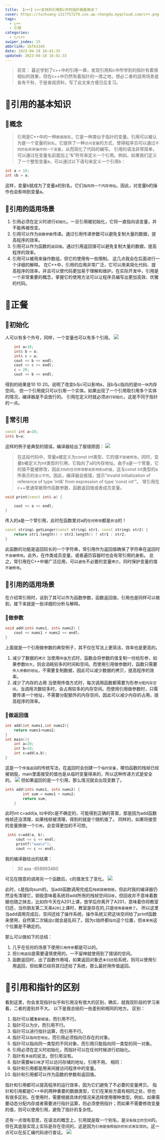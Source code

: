 ```yaml
---
title: 【c++】c++支持的引用和c中的指针孰胜孰劣？
cover: https://tuchuang-1317757279.cos.ap-chengdu.myqcloud.com/c++.png
tags:
  - c++
  - 引用
categories:
  - c/c++
swiper_index: 15
abbrlink: 1bf63345
date: 2023-04-18 16:41:33
updated: 2023-04-18 16:41:33
---
```


> 前言： 最近学到了c\++中的引用一章，发现引用和c中所学到的指针有着很相似的效果，但在c\++中仍然有着指针的一席之地，想必二者的适用场景是各有千秋，于是查阅资料，写了此文来方便日后复习。

# 🍐引用的基本知识
## 🍊概念
>引用是C++中的一种`数据类型`，它是一种类似于指针的变量。引用可以被认为是一个变量的`别名`，它提供了一种`访问变量`的方式，使得程序员可以通过`不同的名称来操作同一个变量`，从而简化了代码的编写。
引用的语法非常简单，可以通过在变量名前面加上“&”符号来定义一个引用。例如，如果我们定义了一个整型变量a，可以通过以下语句来定义一个引用b：

```c++
int a = 10;
int &b = a;
```

这样，变量b就成为了变量a的别名，它们`指向同一个内存地址`。因此，对变量b的操作也会影响到变量a。

## 🍅引用的适用场景

1. 引用必须在定义时进行`初始化`。一旦引用被初始化，它将一直指向该变量，并不能再被改变。
2. 引用可以作为`函数参数`传递。通过引用传递参数可以避免复制大量的数据，提高程序的效率。
3. 引用可以作为函数的`返回值`。通过引用返回值可以避免复制大量的数据，提高程序的效率。
4. 引用可以被用来操作数组，但它的使用有一些限制。
这几点我会在后面进行一个详细的解释。
在C++中，引用的应用非常广泛，它可以用来简化代码、提高程序的效率，并且可以使代码更加易于理解和维护。在实际开发中，引用是一个非常重要的概念，掌握它的使用方法可以让程序员编写出更加高效、优雅的代码。

# 🍑正餐
## 🥑初始化
人可以有多个外号，同样，一个变量也可以有多个引用。
<img src='https://tuchuang-1317757279.cos.ap-chengdu.myqcloud.com/%E5%BC%95%E7%94%A8-1.png'>
```c++
    int a=10;
    int& b = a;
	int& c = a;
	cout << b << endl;
	cout << c << endl;
	c = 20;
	cout << b << endl;
```
得到的结果是10 10 20。说明了改变b与c可以影响a，且b与c指向的是`同一块`内存空间。
但一个引用就只可以引用一个实体。如果出现了一个引用取引用多个实体的情况，编译器是不会放行的。
引用在定义时就必须`进行初始化`，这是不同于指针的一点。

## 🍍常引用
```c++
const int a=10;
int& b=a;
```
这样的例子是典型的错误。编译器给出了报错原因：
<img src='https://tuchuang-1317757279.cos.ap-chengdu.myqcloud.com/%E5%BC%95%E7%94%A8-2.png'>
> 在这段代码中，常量a被定义为const int类型，它的值`不能被修改`。同时，变量b被定义为int类型的引用，它指向了a的内存地址。由于a是一个常量，它的值不能被修改，因此`对b的任何修改都会影响到a的值`，这与const int类型的a所表示的`语义不符`。因此，编译器会报错，提示“invalid initialization of reference of type 'int&' from expression of type 'const int'”。
常引用在c++里通常被用作函数参数，函数返回值或者成员变量。
```c++
void print(const int& a) {

	cout << a << endl;
}
```
传入的a是一个常引用，此时在函数里对a的`任何修改`都是`非法`的！
```c++
const string& getLonger(const string& str1, const string& str2) {
    return str1.length() > str2.length() ? str1 : str2;
}
```
此函数的功能是返回较长的一个字符串，常引用作为返回值确保了字符串在返回时`不会被修改`。此外，在作类成员变量，或者遍历容器时也会有常引用的身影。
总之，常引用在C++中被广泛应用，可以`避免`不必要的变量`拷贝`，同时保护变量的值`不被修改`。

## 🍇引用的适用场景
在介绍常引用时，谈到了其可以作为函数参数，函数返回值，引用也是同样可以做到，接下来就是一些详细的分析与解释。
### 🌰做参数
```c++
void add(int& nums1, int& nums2) {
	cout << nums1 + nums2 << endl;
}
```
上面就是一个引用做参数的典型例子，其不仅在写法上更简洁，效率也是更高的。

1. 减少了数据的`拷贝`
当使用`传值`方式时，函数会将参数的值复制一份给形参，如果参数`较大`，则会消耗较多的时间和空间。而使用引用做参数时，函数只需要`传入参数的地址`，不需要复制数据，因此可以减少数据的拷贝，提高程序的效率。
2. 减少了内存的占用
当使用传值方式时，每次调用函数都需要为形参`分配内存空间`，当调用次数较多时，会占用较多的内存空间。而使用引用做参数时，只需要传递一个地址，不需要分配额外的内存空间，因此可以减少内存的占用，提高程序的效率。
### 🥐做返回值
```c++
int add(int nums1,int nums2){
    return nums1+nums2;
}
int main(){
    int a=20;
    int b=10;
    int c=add(a,b);
}
```
这是一个`传值返回`的传统写法，在返回时会创建一个`临时变量`，哪怕函数的栈帧已经被销毁，main里面接受的值也是从临时变量得来的，所以这种传递方式是安全的。
<img src='https://tuchuang-1317757279.cos.ap-chengdu.myqcloud.com/%E5%BC%95%E7%94%A8-3.png'>
但如果返回的是一个引用，那么情况就会出现变数了。
```c++
int& add(int& nums1, int& nums2) {
		int sum = nums1 + nums2;
		return sum;
	}
```
此时int c=add(a, b)中的c是不确定的，可能得到正确的答案，那是因为add函数栈帧还没清理，如果栈帧被清理，得到的就是个随机值了。
同样的，如果将接受的变量换做一个`引用`，会变得更加的不可控。
```c++
 int& c=add(a, b);
	 cout << c << endl;
	 printf("aaa\n");
	 cout << c << endl;
```
我的编译器给出的结果：
> 30
aaa
-858993460

可见在随意的调用另一个函数后，c的值发生了变化。
<img src='https://tuchuang-1317757279.cos.ap-chengdu.myqcloud.com/%E5%BC%95%E7%94%A8-4.png'>

此时，c是指向sum的，当add函数调用完成后`栈帧就被销毁`，但此时我的编译器仍然没有清理它，销毁意味着系统将add所用的栈帧空间`回收`，但回收并不意味着数据也随之抹去，比如你今天在A201上课，放学后你离开了A201，意味着你将教室归还，当你朋友第二天来`A201`上课时，教室是存在的,只是`使用者被换了`。
所以这里当add调用完成后，空间还给了操作系统，操作系统又把这块空间给了printf函数来使用，自然第二次输出c就会是乱码了。因为c始终都`指向`这个位置，但`谁来用`这个位置是不确定的。

那么可以做如下的总结：
1. 几乎在任何的场景下使用`引用传参`都是可以的。
2. 但`引用返回`是需要谨慎使用的。一不留神就使用到了错误的空间。
3. 函数返回时，出了函数作用域，如果返回对象还`未归还`给系统，则可以使用引用返回，但如果已经将其归还给了系统，那么最好用传值返回。


# 🌽引用和指针的区别

看到这里，你会发现指针似乎和引用没有很大的区别，确实，就我现阶段的学习来看，二者的差别并不大。
以下是我总结的一些差别和相同的地方。
区别：
1. 指针可以被`重新赋值`，而引用不行。
2. 指针可以为`空`，而引用不行。
3. 指针可以进行指针运算，而引用不行。
4. 指针可以`指向空地址`，而引用必须指向已存在的对象。
5. 指针可以指向同一类型的不同对象，而引用只能指向同一类型的同一对象。
6. 引用必须在定义时初始化，而指针可以在任何时候进行初始化。
7. 指针有`多级`的说法，但引用没有。
8. 指针需要`解引用`才可以访问存储的地址，引用不用。
相同：
1. 指针和引用都是用来间接访问程序中的变量。
2. 指针和引用都可以作为函数的参数和返回值。

指针和引用都可以提高程序的运行效率，因为它们避免了不必要的变量拷贝。
指针和引用都是C++中的两种重要的数据类型，它们在某些方面有相同之处，但也有很多区别。在使用时，需要根据具体的情况来选择使用哪种类型。例如，如果需要动态分配内存或者需要进行指针运算，则必须使用指针；而如果不需要修改变量的值，则可以使用引用，避免了指针的复杂性。

还有一点很有意思，在语法的概念上，引用就是取一个别名，是`没有独立的空间`的。但在其底层实现上实际是存在空间的，这是因为`引用是按照指针的形式来实现的`。这一点可以在反汇编代码进行查证。
<img src='https://tuchuang-1317757279.cos.ap-chengdu.myqcloud.com/%E5%BC%95%E7%94%A8-5.png'>




